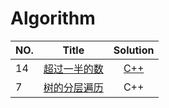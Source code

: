 # Algorithm 
|NO.| Title |Solution|
|:-- | :--------: |:--------:|
|14|[超过一半的数](http://www.jiuzhang.com/problem/14/) | [C++](./OverHalfNumber/OverHalfNumber.cpp)|
|7|[树的分层遍历](http://www.jiuzhang.com/problem/7/) | C++|
